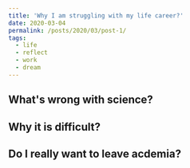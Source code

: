 ```yaml
---
title: 'Why I am struggling with my life career?'
date: 2020-03-04
permalink: /posts/2020/03/post-1/
tags:
  - life
  - reflect
  - work
  - dream
---
```

## What's wrong with science?
## Why it is difficult?
## Do I really want to leave acdemia? 
